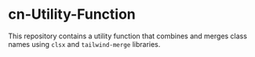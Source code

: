 # cn-Utility-Function
This repository contains a utility function that combines and merges class names using `clsx` and `tailwind-merge` libraries.
